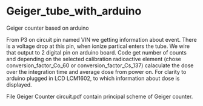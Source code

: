 # Geiger_tube_with_arduino
Geiger counter based on arduino

From P3 on circuit pin named VIN we getting information about event. There is a voltage drop at this pin, when ionize partical enters the tube. 
We wire that output to 2 digital pin on arduino board.
Code get number of counts and depending on the selected calibration radioactive element (chose conversion_factor_Co_60 or conversion_factor_Cs_137) calaculate the dose over the integration time and average dose from power on.
For clarity to arduino plugged in LCD LCM1602, to which information about dose is displayed.

File Geiger Counter circuit.pdf contain principal scheme of Geiger counter.
